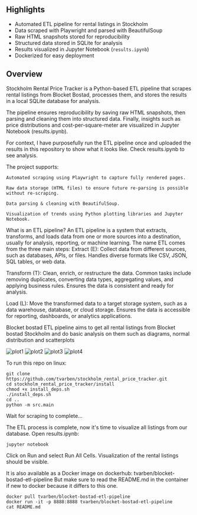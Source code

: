## Highlights
- Automated ETL pipeline for rental listings in Stockholm  
- Data scraped with Playwright and parsed with BeautifulSoup  
- Raw HTML snapshots stored for reproducibility  
- Structured data stored in SQLite for analysis  
- Results visualized in Jupyter Notebook (`results.ipynb`)  
- Dockerized for easy deployment  

## Overview
Stockholm Rental Price Tracker is a Python-based ETL pipeline that scrapes rental listings from Blocket Bostad, processes them, and stores the results in a local SQLite database for analysis.

The pipeline ensures reproducibility by saving raw HTML snapshots, then parsing and cleaning them into structured data. Finally, insights such as price distributions and cost-per-square-meter are visualized in Jupyter Notebook (results.ipynb).

For context, I have purposefully run the ETL pipeline once and uploaded the results in this repository to show what it looks like. Check  results.ipynb to see analysis. 

The project supports:

    Automated scraping using Playwright to capture fully rendered pages.

    Raw data storage (HTML files) to ensure future re-parsing is possible without re-scraping.

    Data parsing & cleaning with BeautifulSoup.

    Visualization of trends using Python plotting libraries and Jupyter Notebook.

What is an ETL pipeline?
An ETL pipeline is a system that extracts, transforms, and loads data from one or more sources into a destination, usually for analysis, reporting, or machine learning. The name ETL comes from the three main steps:
Extract (E): Collect data from different sources, such as databases, APIs, or files. 
Handles diverse formats like CSV, JSON, SQL tables, or web data.

Transform (T): Clean, enrich, or restructure the data.
Common tasks include removing duplicates, converting data types, aggregating values, and applying business rules.
Ensures the data is consistent and ready for analysis.

Load (L): Move the transformed data to a target storage system, such as a data warehouse, database, or cloud storage.
Ensures the data is accessible for reporting, dashboards, or analytics applications.

Blocket bostad ETL pipeline aims to get all rental listings from Blocket bostad Stockholm and do basic analysis on them such as diagrams, normal distribution and scatterplots

![plot1](https://github.com/user-attachments/assets/a9a787b9-aae6-4796-b675-22bb137c805a)
![plot2](https://github.com/user-attachments/assets/2bdb1548-dc85-4dcb-b7b3-44808615f988)
![plot3](https://github.com/user-attachments/assets/5bb61363-40cc-4572-891a-9e58c5c4c3ae)
![plot4](https://github.com/user-attachments/assets/17c87478-b100-4112-9d7a-b3cf970ed0c3)



To run this repo on linux: 

    git clone https://github.com/tvarben/stockholm_rental_price_tracker.git
    cd stockholm_rental_price_tracker/install
    chmod +x install_deps.sh
    ./install_deps.sh
    cd ..
    python -m src.main
    
Wait for scraping to complete...

The ETL process is complete, now it's time to visualize all listings from our database.
Open results.ipynb: 

    jupyter notebook

Click on Run and select Run All Cells.
Visualization of the rental listings should be visible.
    



It is also available as a Docker image on dockerhub: tvarben/blocket-bostad-etl-pipeline
But make sure to read the README.md in the container if new to docker because it differs to this one.

    docker pull tvarben/blocket-bostad-etl-pipeline
    docker run -it -p 8888:8888 tvarben/blocket-bostad-etl-pipeline
    cat README.md

